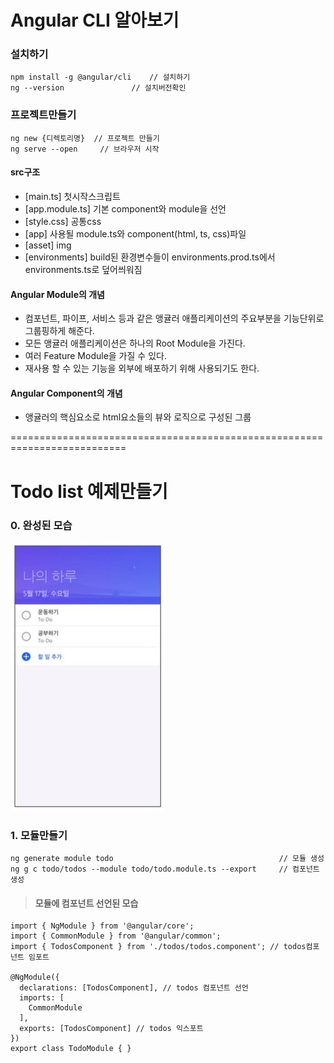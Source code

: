 # Angular CLI 알아보기

### 설치하기
```
npm install -g @angular/cli    // 설치하기 
ng --version 		       // 설치버전확인
```
### 프로젝트만들기
```
ng new {디렉토리명}  // 프로젝트 만들기
ng serve --open     // 브라우저 시작
```
#### src구조
- [main.ts] 
  첫시작스크립트
- [app.module.ts] 
  기본 component와 module을 선언 
- [style.css]
공통css
- [app] 
  사용될 module.ts와 component(html, ts, css)파일
- [asset] 
  img
- [environments] 
  build된 환경변수들이 environments.prod.ts에서 environments.ts로 덮어씌워짐

#### Angular Module의 개념
- 컴포넌트, 파이프, 서비스 등과 같은 앵귤러 애플리케이션의 주요부분을 기능단위로 그룹핑하게 해준다.
- 모든 앵귤러 애플리케이션은 하나의 Root Module을 가진다.
- 여러 Feature Module을 가질 수 있다.
- 재사용 할 수 있는 기능을 외부에 배포하기 위해 사용되기도 한다.

#### Angular Component의 개념
- 앵귤러의 핵심요소로 html요소들의 뷰와 로직으로 구성된 그룹



==========================================================================



# Todo list 예제만들기

### 0. 완성된 모습
![title](https://github.com/jangmang/ang/blob/master/ex.JPG "ex")

### 1. 모듈만들기
```
ng generate module todo                                     // 모듈 생성
ng g c todo/todos --module todo/todo.module.ts --export     // 컴포넌트 생성 
```
> #### 모듈에 컴포넌트 선언된 모습
```
import { NgModule } from '@angular/core';
import { CommonModule } from '@angular/common';
import { TodosComponent } from './todos/todos.component'; // todos컴포넌트 임포트

@NgModule({
  declarations: [TodosComponent], // todos 컴포넌트 선언
  imports: [
    CommonModule
  ],
  exports: [TodosComponent] // todos 익스포트
})
export class TodoModule { } 
```







